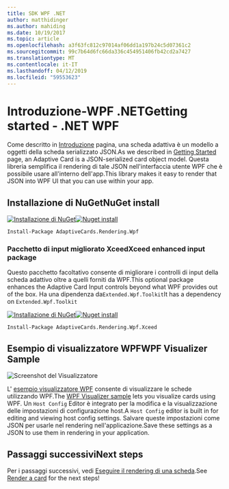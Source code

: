 ```yaml
---
title: SDK WPF .NET
author: matthidinger
ms.author: mahiding
ms.date: 10/19/2017
ms.topic: article
ms.openlocfilehash: a3f63fc812c97014af06dd1a197b24c5d07361c2
ms.sourcegitcommit: 99c7b64d6fc66da336c454951406fb42cd2a7427
ms.translationtype: MT
ms.contentlocale: it-IT
ms.lasthandoff: 04/12/2019
ms.locfileid: "59553623"
---
```

# <a name="getting-started---net-wpf"></a><span data-ttu-id="47edd-102">Introduzione-WPF .NET</span><span class="sxs-lookup"><span data-stu-id="47edd-102">Getting started - .NET WPF</span></span>

<span data-ttu-id="47edd-103">Come descritto in [Introduzione](../../../authoring-cards/getting-started.md) pagina, una scheda adattiva è un modello a oggetti della scheda serializzato JSON.</span><span class="sxs-lookup"><span data-stu-id="47edd-103">As we described in [Getting Started](../../../authoring-cards/getting-started.md) page, an Adaptive Card is a JSON-serialized card object model.</span></span> <span data-ttu-id="47edd-104">Questa libreria semplifica il rendering di tale JSON nell'interfaccia utente WPF che è possibile usare all'interno dell'app.</span><span class="sxs-lookup"><span data-stu-id="47edd-104">This library makes it easy to render that JSON into WPF UI that you can use within your app.</span></span>

## <a name="nuget-install"></a><span data-ttu-id="47edd-105">Installazione di NuGet</span><span class="sxs-lookup"><span data-stu-id="47edd-105">NuGet install</span></span>

<span data-ttu-id="47edd-106">[![Installazione di NuGet](https://img.shields.io/nuget/vpre/AdaptiveCards.Rendering.Wpf.svg)](https://www.nuget.org/packages/AdaptiveCards.Rendering.Wpf)</span><span class="sxs-lookup"><span data-stu-id="47edd-106">[![Nuget install](https://img.shields.io/nuget/vpre/AdaptiveCards.Rendering.Wpf.svg)](https://www.nuget.org/packages/AdaptiveCards.Rendering.Wpf)</span></span>

```console
Install-Package AdaptiveCards.Rendering.Wpf
```

### <a name="xceed-enhanced-input-package"></a><span data-ttu-id="47edd-107">Pacchetto di input migliorato Xceed</span><span class="sxs-lookup"><span data-stu-id="47edd-107">Xceed enhanced input package</span></span>

<span data-ttu-id="47edd-108">Questo pacchetto facoltativo consente di migliorare i controlli di input della scheda adattivo oltre a quelli forniti da WPF.</span><span class="sxs-lookup"><span data-stu-id="47edd-108">This optional package enhances the Adaptive Card Input controls beyond what WPF provides out of the box.</span></span> <span data-ttu-id="47edd-109">Ha una dipendenza da`Extended.Wpf.Toolkit`</span><span class="sxs-lookup"><span data-stu-id="47edd-109">It has a dependency on `Extended.Wpf.Toolkit`</span></span>

<span data-ttu-id="47edd-110">[![Installazione di NuGet](https://img.shields.io/nuget/vpre/AdaptiveCards.Rendering.Wpf.Xceed.svg)](https://www.nuget.org/packages/AdaptiveCards.Rendering.Wpf.Xceed)</span><span class="sxs-lookup"><span data-stu-id="47edd-110">[![Nuget install](https://img.shields.io/nuget/vpre/AdaptiveCards.Rendering.Wpf.Xceed.svg)](https://www.nuget.org/packages/AdaptiveCards.Rendering.Wpf.Xceed)</span></span>

```console
Install-Package AdaptiveCards.Rendering.Wpf.Xceed
```

## <a name="wpf-visualizer-sample"></a><span data-ttu-id="47edd-111">Esempio di visualizzatore WPF</span><span class="sxs-lookup"><span data-stu-id="47edd-111">WPF Visualizer Sample</span></span>

![Screenshot del Visualizzatore](../../../resources/media/tools/wpfvisualizer.png)

<span data-ttu-id="47edd-113">L' [esempio visualizzatore WPF](https://github.com/Microsoft/AdaptiveCards/tree/master/source/dotnet/Samples/WPFVisualizer) consente di visualizzare le schede utilizzando WPF.</span><span class="sxs-lookup"><span data-stu-id="47edd-113">The [WPF Visualizer sample](https://github.com/Microsoft/AdaptiveCards/tree/master/source/dotnet/Samples/WPFVisualizer) lets you visualize cards using WPF.</span></span>  <span data-ttu-id="47edd-114">Un `Host Config` Editor è integrato per la modifica e la visualizzazione delle impostazioni di configurazione host.</span><span class="sxs-lookup"><span data-stu-id="47edd-114">A `Host Config` editor is built in for editing and viewing host config settings.</span></span> <span data-ttu-id="47edd-115">Salvare queste impostazioni come JSON per usarle nel rendering nell'applicazione.</span><span class="sxs-lookup"><span data-stu-id="47edd-115">Save these settings as a JSON to use them in rendering in your application.</span></span>

## <a name="next-steps"></a><span data-ttu-id="47edd-116">Passaggi successivi</span><span class="sxs-lookup"><span data-stu-id="47edd-116">Next steps</span></span>

<span data-ttu-id="47edd-117">Per i passaggi successivi, vedi [Eseguire il rendering di una scheda](render-a-card.md).</span><span class="sxs-lookup"><span data-stu-id="47edd-117">See [Render a card](render-a-card.md) for the next steps!</span></span>
